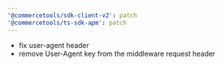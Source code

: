 ```yaml
---
'@commercetools/sdk-client-v2': patch
'@commercetools/ts-sdk-apm': patch
---
```


- fix user-agent header
- remove User-Agent key from the middleware request header
